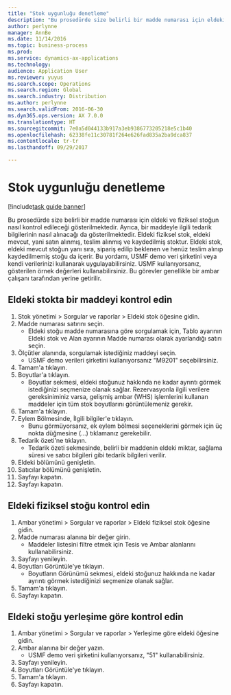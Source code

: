 ```yaml
---
title: "Stok uygunluğu denetleme"
description: "Bu prosedürde size belirli bir madde numarası için eldeki ve fiziksel stoğun nasıl kontrol edileceği gösterilmektedir."
author: perlynne
manager: AnnBe
ms.date: 11/14/2016
ms.topic: business-process
ms.prod: 
ms.service: dynamics-ax-applications
ms.technology: 
audience: Application User
ms.reviewer: yuyus
ms.search.scope: Operations
ms.search.region: Global
ms.search.industry: Distribution
ms.author: perlynne
ms.search.validFrom: 2016-06-30
ms.dyn365.ops.version: AX 7.0.0
ms.translationtype: HT
ms.sourcegitcommit: 7e0a5d044133b917a3eb9386773205218e5c1b40
ms.openlocfilehash: 62338fe11c30781f264e626fad835a2ba9dca837
ms.contentlocale: tr-tr
ms.lasthandoff: 09/29/2017

---
```

# <a name="check-the-availability-of-stock"></a>Stok uygunluğu denetleme

[!include[task guide banner](../../includes/task-guide-banner.md)]

Bu prosedürde size belirli bir madde numarası için eldeki ve fiziksel stoğun nasıl kontrol edileceği gösterilmektedir. Ayrıca, bir maddeyle ilgili tedarik bilgilerinin nasıl alınacağı da gösterilmektedir. Eldeki fiziksel stok, eldeki mevcut, yani satın alınmış, teslim alınmış ve kaydedilmiş stoktur. Eldeki stok, eldeki mevcut stoğun yanı sıra, sipariş edilip beklenen ve henüz teslim alınıp kaydedilmemiş stoğu da içerir. Bu yordamı, USMF demo veri şirketini veya kendi verilerinizi kullanarak uygulayabilirsiniz. USMF kullanıyorsanız, gösterilen örnek değerleri kullanabilirsiniz. Bu görevler genellikle bir ambar çalışanı tarafından yerine getirilir.


## <a name="check-on-hand-inventory-for-an-item"></a>Eldeki stokta bir maddeyi kontrol edin
1. Stok yönetimi > Sorgular ve raporlar > Eldeki stok öğesine gidin.
2. Madde numarası satırını seçin.
    * Eldeki stoğu madde numarasına göre sorgulamak için, Tablo ayarının Eldeki stok ve Alan ayarının Madde numarası olarak ayarlandığı satırı seçin.  
3. Ölçütler alanında, sorgulamak istediğiniz maddeyi seçin.
    * USMF demo verileri şirketini kullanıyorsanız "M9201" seçebilirsiniz.  
4. Tamam'a tıklayın.
5. Boyutlar'a tıklayın.
    * Boyutlar sekmesi, eldeki stoğunuz hakkında ne kadar ayrıntı görmek istediğinizi seçmenize olanak sağlar. Rezervasyonla ilgili verilere gereksiniminiz varsa, gelişmiş ambar (WHS) işlemlerini kullanan maddeler için tüm stok boyutlarını görüntülemeniz gerekir.  
6. Tamam'a tıklayın.
7. Eylem Bölmesinde, İlgili bilgiler'e tıklayın.
    * Bunu görmüyorsanız, ek eylem bölmesi seçeneklerini görmek için üç nokta düğmesine (...) tıklamanız gerekebilir.  
8. Tedarik özeti'ne tıklayın.
    * Tedarik özeti sekmesinde, belirli bir maddenin eldeki miktar, sağlama süresi ve satıcı bilgileri gibi tedarik bilgileri verilir.  
9. Eldeki bölümünü genişletin.
10. Satıcılar bölümünü genişletin.
11. Sayfayı kapatın.
12. Sayfayı kapatın.

## <a name="check-physical-on-hand-inventory"></a>Eldeki fiziksel stoğu kontrol edin
1. Ambar yönetimi > Sorgular ve raporlar > Eldeki fiziksel stok öğesine gidin.
2. Madde numarası alanına bir değer girin.
    * Maddeler listesini filtre etmek için Tesis ve Ambar alanlarını kullanabilirsiniz.  
3. Sayfayı yenileyin.
4. Boyutları Görüntüle'ye tıklayın.
    * Boyutların Görünümü sekmesi, eldeki stoğunuz hakkında ne kadar ayrıntı görmek istediğinizi seçmenize olanak sağlar.  
5. Tamam'a tıklayın.
6. Sayfayı kapatın.

## <a name="check-on-hand-inventory-by-location"></a>Eldeki stoğu yerleşime göre kontrol edin
1. Ambar yönetimi > Sorgular ve raporlar > Yerleşime göre eldeki öğesine gidin.
2. Ambar alanına bir değer yazın.
    * USMF demo veri şirketini kullanıyorsanız, "51" kullanabilirsiniz.  
3. Sayfayı yenileyin.
4. Boyutları Görüntüle'ye tıklayın.
5. Tamam'a tıklayın.
6. Sayfayı kapatın.

